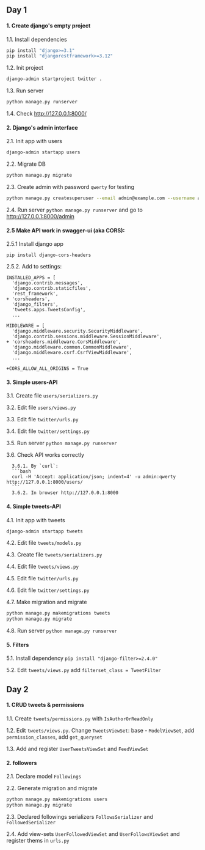 ## Day 1
#### 1. Create django's empty project

   1.1. Install dependencies
   ```bash
   pip install "django>=3.1"
   pip install "djangorestframework>=3.12"
   ```
   1.2. Init project
   ```bash
   django-admin startproject twitter .
   ```
   1.3. Run server
   ```bash
   python manage.py runserver
   ```
   1.4. Check http://127.0.0.1:8000/

#### 2. Django's admin interface
   
   2.1. Init app with users
   ```bash
   django-admin startapp users
   ```
   2.2. Migrate DB
   ```bash
   python manage.py migrate
   ```
   2.3. Create admin with password `qwerty` for testing
   ```bash
   python manage.py createsuperuser --email admin@example.com --username admin
   ```
   2.4. Run server `python manage.py runserver` and go to http://127.0.0.1:8000/admin

#### 2.5 Make API work in swagger-ui (aka CORS):
   2.5.1 Install django app
   ```
   pip install django-cors-headers
   ```
   2.5.2. Add to settings:
   ```
   INSTALLED_APPS = [
     'django.contrib.messages',
     'django.contrib.staticfiles',
     'rest_framework',
   + 'corsheaders',
     'django_filters',
     'tweets.apps.TweetsConfig',
     ...

   MIDDLEWARE = [
     'django.middleware.security.SecurityMiddleware',
     'django.contrib.sessions.middleware.SessionMiddleware',
   + 'corsheaders.middleware.CorsMiddleware',
     'django.middleware.common.CommonMiddleware',
     'django.middleware.csrf.CsrfViewMiddleware',
     ...

   +CORS_ALLOW_ALL_ORIGINS = True
   ```

#### 3. Simple users-API
   
   3.1. Create file `users/serializers.py`
   
   3.2. Edit file `users/views.py`
   
   3.3. Edit file `twitter/urls.py`
   
   3.4. Edit file `twitter/settings.py`
   
   3.5. Run server `python manage.py runserver`
   
   3.6. Check API works correctly
   
      3.6.1. By `curl`:
      ```bash
      curl -H 'Accept: application/json; indent=4' -u admin:qwerty http://127.0.0.1:8000/users/
      ```
      3.6.2. In browser http://127.0.0.1:8000

#### 4. Simple tweets-API
   
   4.1. Init app with tweets
   ```bash
   django-admin startapp tweets
   ```
   4.2. Edit file `tweets/models.py`
   
   4.3. Create file `tweets/serializers.py`
   
   4.4. Edit file `tweets/views.py`
   
   4.5. Edit file `twitter/urls.py`
   
   4.6. Edit file `twitter/settings.py`
   
   4.7. Make migration and migrate
   ```bash
   python manage.py makemigrations tweets
   python manage.py migrate
   ```
   
   4.8. Run server `python manage.py runserver`

#### 5. Filters
   
   5.1. Install dependency `pip install "django-filter>=2.4.0"`

   5.2. Edit `tweets/views.py` add `filterset_class = TweetFilter`

## Day 2

#### 1. CRUD tweets & permissions
   
   1.1. Create `tweets/permissions.py` with `IsAuthorOrReadOnly`

   1.2. Edit `tweets/views.py`.
        Change `TweetsViewSet`: base - `ModelViewSet`, add `permission_classes`, add `get_queryset`

   1.3. Add and register `UserTweetsViewSet` and `FeedViewSet`

#### 2. followers

   2.1. Declare model `Followings`

   2.2. Generate migration and migrate
   ```bash
   python manage.py makemigrations users
   python manage.py migrate
   ```

   2.3. Declared followings serializers `FollowsSerializer` and `FollowedSerializer`

   2.4. Add view-sets `UserFollowedViewSet` and `UserFollowsViewSet` and register thems in `urls.py`

